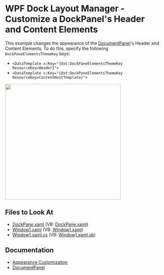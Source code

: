 
# WPF Dock Layout Manager - Customize a DockPanel's Header and Content Elements

This example changes the appearance of the [DocumentPanel](https://docs.devexpress.com/WPF/DevExpress.Xpf.Docking.DocumentPanel)'s Header and Content Elements. To do this, specify the following `DockPaneElementsThemeKey` keys:

* `<DataTemplate x:Key="{dxt:DockPaneElementsThemeKey ResourceKey=Header}">`
* `<DataTemplate x:Key="{dxt:DockPaneElementsThemeKey ResourceKey=ContentHostTemplate}">`

<img src="https://user-images.githubusercontent.com/12169834/175347160-f9b2a92d-ed48-4f53-8643-3863abd7a02f.png" width=375px/>

<!-- default file list -->
## Files to Look At

* [DockPane.xaml](./CS/CustomTheme/DockPane.xaml) (VB: [DockPane.xaml](./VB/CustomTheme/DockPane.xaml))
* [Window1.xaml](./CS/CustomTheme/Window1.xaml) (VB: [Window1.xaml](./VB/CustomTheme/Window1.xaml))
* [Window1.xaml.cs](./CS/CustomTheme/Window1.xaml.cs) (VB: [Window1.xaml.vb](./VB/CustomTheme/Window1.xaml.vb))
<!-- default file list end -->

## Documentation 
- [Appearance Customization](https://docs.devexpress.com/WPF/403610/controls-and-libraries/layout-management/dock-windows/appearance-customization)
- [DocumentPanel](https://docs.devexpress.com/WPF/DevExpress.Xpf.Docking.DocumentPanel)
